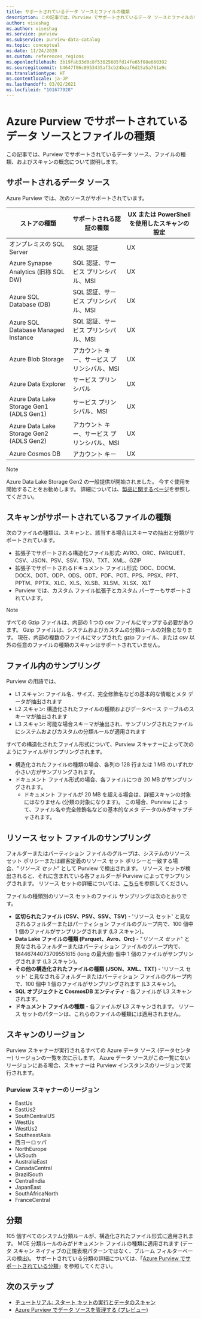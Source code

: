 ```yaml
---
title: サポートされているデータ ソースとファイルの種類
description: この記事では、Purview でサポートされているデータ ソースとファイルの種類に関する概念について説明します。
author: viseshag
ms.author: viseshag
ms.service: purview
ms.subservice: purview-data-catalog
ms.topic: conceptual
ms.date: 11/24/2020
ms.custom: references_regions
ms.openlocfilehash: 3b19fab33d0c8f53025605fd14fe65f08e660392
ms.sourcegitcommit: b4647f06c0953435af3cb24baaf6d15a5a761a9c
ms.translationtype: HT
ms.contentlocale: ja-JP
ms.lasthandoff: 03/02/2021
ms.locfileid: "101677928"
---
```

# <a name="supported-data-sources-and-file-types-in-azure-purview"></a>Azure Purview でサポートされているデータ ソースとファイルの種類

この記事では、Purview でサポートされているデータ ソース、ファイルの種類、およびスキャンの概念について説明します。

## <a name="supported-data-sources"></a>サポートされるデータ ソース

Azure Purview では、次のソースがサポートされています。

| ストアの種類 | サポートされる認証の種類 | UX または PowerShell を使用したスキャンの設定 |
| ---------- | ------------------- | ------------------------------ |
| オンプレミスの SQL Server                   | SQL 認証                        | UX                                |
| Azure Synapse Analytics (旧称 SQL DW)            | SQL 認証、サービス プリンシパル、MSI               | UX                             |
| Azure SQL Database (DB)                  | SQL 認証、サービス プリンシパル、MSI               | UX |
| Azure SQL Database Managed Instance      | SQL 認証、サービス プリンシパル、MSI               | UX    |
| Azure Blob Storage                       | アカウント キー、サービス プリンシパル、MSI | UX            |
| Azure Data Explorer                      | サービス プリンシパル                              | UX            |
| Azure Data Lake Storage Gen1 (ADLS Gen1) | サービス プリンシパル、MSI                              | UX            |
| Azure Data Lake Storage Gen2 (ADLS Gen2) | アカウント キー、サービス プリンシパル、MSI            | UX            |
| Azure Cosmos DB                          | アカウント キー                                    | UX            |


> [!Note]
> Azure Data Lake Storage Gen2 の一般提供が開始されました。 今すぐ使用を開始することをお勧めします。 詳細については、[製品に関するページ](https://azure.microsoft.com/en-us/services/storage/data-lake-storage/)を参照してください。

## <a name="file-types-supported-for-scanning"></a>スキャンがサポートされているファイルの種類

次のファイルの種類は、スキャンと、該当する場合はスキーマの抽出と分類がサポートされています。

- 拡張子でサポートされる構造化ファイル形式: AVRO、ORC、PARQUET、CSV、JSON、PSV、SSV、TSV、TXT、XML、GZIP
- 拡張子でサポートされるドキュメント ファイル形式: DOC、DOCM、DOCX、DOT、ODP、ODS、ODT、PDF、POT、PPS、PPSX、PPT、PPTM、PPTX、XLC、XLS、XLSB、XLSM、XLSX、XLT
- Purview では、カスタム ファイル拡張子とカスタム パーサーもサポートされています。
 
> [!Note]
> すべての Gzip ファイルは、内部の 1 つの csv ファイルにマップする必要があります。 Gzip ファイルは、システムおよびカスタムの分類ルールの対象となります。 現在、内部の複数のファイルにマップされた gzip ファイル、または csv 以外の任意のファイルの種類のスキャンはサポートされていません。 

## <a name="sampling-within-a-file"></a>ファイル内のサンプリング

Purview の用語では、
- L1 スキャン: ファイル名、サイズ、完全修飾名などの基本的な情報とメタ データが抽出されます
- L2 スキャン: 構造化されたファイルの種類およびデータベース テーブルのスキーマが抽出されます
- L3 スキャン: 可能な場合スキーマが抽出され、サンプリングされたファイルにシステムおよびカスタムの分類ルールが適用されます

すべての構造化されたファイル形式について、Purview スキャナーによって次のようにファイルがサンプリングされます。

- 構造化されたファイルの種類の場合、各列の 128 行または 1 MB のいずれか小さい方がサンプリングされます。
- ドキュメント ファイル形式の場合、各ファイルにつき 20 MB がサンプリングされます。
    - ドキュメント ファイルが 20 MB を超える場合は、詳細スキャンの対象にはなりません (分類の対象になります)。 この場合、Purview によって、ファイル名や完全修飾名などの基本的なメタ データのみがキャプチャされます。

## <a name="resource-set-file-sampling"></a>リソース セット ファイルのサンプリング

フォルダーまたはパーティション ファイルのグループは、システムのリソース セット ポリシーまたは顧客定義のリソース セット ポリシーと一致する場合、"*リソース セット*" として Purview で検出されます。 リソース セットが検出されると、それに含まれている各フォルダーが Purview によってサンプリングされます。 リソース セットの詳細については、[こちら](concept-resource-sets.md)を参照してください。

ファイルの種類別のリソース セットのファイル サンプリングは次のとおりです。

- **区切られたファイル (CSV、PSV、SSV、TSV)** - 'リソース セット' と見なされるフォルダーまたはパーティション ファイルのグループ内で、100 個中 1 個のファイルがサンプリングされます (L3 スキャン)。
- **Data Lake ファイルの種類 (Parquet、Avro、Orc)** - "*リソース セット*" と見なされるフォルダーまたはパーティション ファイルのグループ内で、18446744073709551615 (long の最大値) 個中 1 個のファイルがサンプリングされます (L3 スキャン)。
- **その他の構造化されたファイルの種類 (JSON、XML、TXT)** - 'リソース セット' と見なされるフォルダーまたはパーティション ファイルのグループ内で、100 個中 1 個のファイルがサンプリングされます (L3 スキャン)。
- **SQL オブジェクトと CosmosDB エンティティ** - 各ファイルが L3 スキャンされます。
- **ドキュメント ファイルの種類** - 各ファイルが L3 スキャンされます。 リソース セットのパターンは、これらのファイルの種類には適用されません。

## <a name="scan-regions"></a>スキャンのリージョン
Purview スキャナーが実行されるすべての Azure データ ソース (データセンター) リージョンの一覧を次に示します。 Azure データ ソースがこの一覧にないリージョンにある場合、スキャナーは Purview インスタンスのリージョンで実行されます。
 
### <a name="purview-scanner-regions"></a>Purview スキャナーのリージョン

- EastUs
- EastUs2 
- SouthCentralUS
- WestUs
- WestUs2
- SoutheastAsia
- 西ヨーロッパ
- NorthEurope
- UkSouth
- AustraliaEast
- CanadaCentral
- BrazilSouth
- CentralIndia
- JapanEast
- SouthAfricaNorth
- FranceCentral

## <a name="classification"></a>分類

105 個すべてのシステム分類ルールが、構造化されたファイル形式に適用されます。 MCE 分類ルールのみがドキュメント ファイルの種類に適用されます (データ スキャン ネイティブの正規表現パターンではなく、ブルーム フィルターベースの検出)。 サポートされている分類の詳細については、「[Azure Purview でサポートされている分類](supported-classifications.md)」を参照してください。

## <a name="next-steps"></a>次のステップ

- [チュートリアル: スタート キットの実行とデータのスキャン](tutorial-scan-data.md)
- [Azure Purview でデータ ソースを管理する (プレビュー)](manage-data-sources.md)